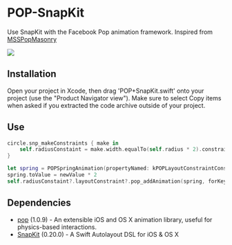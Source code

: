 # POP-SnapKit
Use SnapKit with the Facebook Pop animation framework. Inspired from [MSSPopMasonry](https://github.com/miklselsoe/MSSPopMasonry)

![](https://github.com/wxxsw/POP-SnapKit/blob/master/screenshot.gif)

## Installation
Open your project in Xcode, then drag 'POP+SnapKit.swift' onto your project (use the "Product Navigator view"). Make sure to select Copy items when asked if you extracted the code archive outside of your project.

## Use
```Swift
circle.snp_makeConstraints { make in
    self.radiusConstaint = make.width.equalTo(self.radius * 2).constraint
}

let spring = POPSpringAnimation(propertyNamed: kPOPLayoutConstraintConstant)
spring.toValue = newValue * 2
self.radiusConstaint?.layoutConstraint?.pop_addAnimation(spring, forKey: "someKey")
```

## Dependencies
- [pop](https://github.com/facebook/pop) (1.0.9) - An extensible iOS and OS X animation library, useful for physics-based interactions.
- [SnapKit](https://github.com/SnapKit/SnapKit) (0.20.0) - A Swift Autolayout DSL for iOS & OS X
